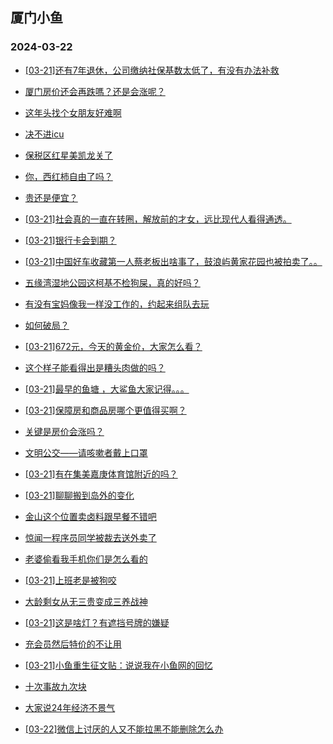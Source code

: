 ## 厦门小鱼 
### 2024-03-22

+ [[03-21]还有7年退休，公司缴纳社保基数太低了，有没有办法补救](http://bbs.xmfish.com/read-htm-tid-18163612.html)

+ [厦门房价还会再跌嗎？还是会涨呢？](http://bbs.xmfish.com/read-htm-tid-18163610.html)

+ [这年头找个女朋友好难啊](http://bbs.xmfish.com/read-htm-tid-18163616.html)

+ [决不进icu](http://bbs.xmfish.com/read-htm-tid-18163744.html)

+ [保税区红星美凯龙关了](http://bbs.xmfish.com/read-htm-tid-18163625.html)

+ [你，西红柿自由了吗？](http://bbs.xmfish.com/read-htm-tid-18163626.html)

+ [贵还是便宜？](http://bbs.xmfish.com/read-htm-tid-18163645.html)

+ [[03-21]社会真的一直在转圈，解放前的才女，远比现代人看得通透。](http://bbs.xmfish.com/read-htm-tid-18163797.html)

+ [[03-21]银行卡会到期？](http://bbs.xmfish.com/read-htm-tid-18163850.html)

+ [[03-21]中国好车收藏第一人蔡老板出啥事了，鼓浪屿黄家花园也被拍卖了。。](http://bbs.xmfish.com/read-htm-tid-18163727.html)

+ [五缘湾湿地公园这柯基不检狗屎，真的好吗？](http://bbs.xmfish.com/read-htm-tid-18163656.html)

+ [有没有宝妈像我一样没工作的，约起来组队去玩](http://bbs.xmfish.com/read-htm-tid-18163875.html)

+ [如何破局？](http://bbs.xmfish.com/read-htm-tid-18163639.html)

+ [[03-21]672元，今天的黄金价，大家怎么看？](http://bbs.xmfish.com/read-htm-tid-18163911.html)

+ [这个样子能看得出是糟头肉做的吗？](http://bbs.xmfish.com/read-htm-tid-18163872.html)

+ [[03-21]最早的鱼塘 ，大鲨鱼大家记得。。。](http://bbs.xmfish.com/read-htm-tid-18163776.html)

+ [[03-21]保障房和商品房哪个更值得买啊？](http://bbs.xmfish.com/read-htm-tid-18163906.html)

+ [关键是房价会涨吗？](http://bbs.xmfish.com/read-htm-tid-18163953.html)

+ [文明公交——请咳嗽者戴上口罩](http://bbs.xmfish.com/read-htm-tid-18163926.html)

+ [[03-21]有在集美嘉庚体育馆附近的吗？](http://bbs.xmfish.com/read-htm-tid-18163821.html)

+ [[03-21]聊聊搬到岛外的变化](http://bbs.xmfish.com/read-htm-tid-18164036.html)

+ [金山这个位置卖卤料跟早餐不错吧](http://bbs.xmfish.com/read-htm-tid-18163994.html)

+ [惊闻一程序员同学被裁去送外卖了](http://bbs.xmfish.com/read-htm-tid-18164095.html)

+ [老婆偷看我手机你们是怎么看的](http://bbs.xmfish.com/read-htm-tid-18164085.html)

+ [[03-21]上班老是被狗咬](http://bbs.xmfish.com/read-htm-tid-18164024.html)

+ [大龄剩女从无三贵变成三养战神](http://bbs.xmfish.com/read-htm-tid-18164041.html)

+ [[03-21]这是啥灯？有遮挡号牌的嫌疑](http://bbs.xmfish.com/read-htm-tid-18164012.html)

+ [充会员然后特价的不让用](http://bbs.xmfish.com/read-htm-tid-18164032.html)

+ [[03-21]小鱼重生征文贴：说说我在小鱼网的回忆](http://bbs.xmfish.com/read-htm-tid-18164080.html)

+ [十次事故九次块](http://bbs.xmfish.com/read-htm-tid-18164224.html)

+ [大家说24年经济不景气](http://bbs.xmfish.com/read-htm-tid-18164199.html)

+ [[03-22]微信上讨厌的人又不能拉黑不能删除怎么办](http://bbs.xmfish.com/read-htm-tid-18164152.html)

